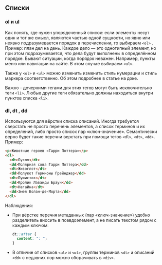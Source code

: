 ## Списки

### ol и ul

Как понять, где нужен упорядоченный список: если элементы несут один и тот же смысл, являются частью одной сущности, но явно или неявно подразумевается порядок в перечислении, то выбираем `<ol>` . Пример: план дел на день. Каждое дело — это однотипный элемент, но при этом подразумевается, что дела будут выполнены в определённом порядке. Бывают ситуации, когда порядок неважен. Например, пункты меню или навигации на сайте. В этом случае выбираем `<ul>`.

Также у `<ol>` и `<ul>` можно изменить изменить стиль нумерации и стиль маркера соответственно. Об этом подробнее в статье на доке.

Важно - дочерними тегами для этих тегов могут быть исключительно теги `<li>`. Любые другие теги обязательно должны находиться внутри пунктов списка `<li>`.

### dl, dt , dd

Используются для вёрстки списка описаний. Иногда требуется сверстать не просто перечень элементов, а список терминов и их определений, либо просто список пар «ключ-значение». Семантически верно будет такие перечни верстать при помощи тегов `<dl>`, `<dt>`, `<dd>`. Пример:

```html
<p>Животные героев «Гарри Поттера»</p>
<dl>
  <dt>Букля</dt>
  <dd>Полярная сова Гарри Поттера</dd>
  <dt>Живоглот</dt>
  <dd>Полукот Гермионы Грейнджер</dd>
  <dt>Пушистик</dt>
  <dd>Кролик Лаванды Браун</dd>
  <dt>Нагайна</dt>
  <dd>Змея Волан-де-Морта</dd>
</dl>
```

Наблюдения:

- При вёрстке перечня метаданных (пар «ключ-значение») удобно разделитель вносить в псевдоэлемент, а не писать текстом рядом с каждым ключом:

  ```css
  dt::after {
    content: ": ";
  }
  ```

- В отличие от списков `<ul>` и `<ol>`, группы терминов `<dt>` и описаний `<dd>` с недавних пор можно оборачивать в `<div>`.
